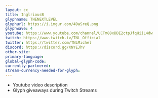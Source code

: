 ```yaml
---
layout: cc
title: InglriousB
glyphname: THENEXTLEVEL
glyphurl: https://i.imgur.com/4DaSreQ.png
glyphwave: 4
youtube: https://www.youtube.com/channel/UCTm88xDDE2ctpJfqHiiL4dw
twitch: https://www.twitch.tv/TNL_Official
twitter: https://twitter.com/TNLMichel
discord: https://discord.gg/XNYEJhV
other-site: 
primary-language: 
global-glyph-code: 
currently-partnered: 
stream-currency-needed-for-glyph: 
---
```

* Youtube video description
* Glyph giveaways during Twitch Streams
